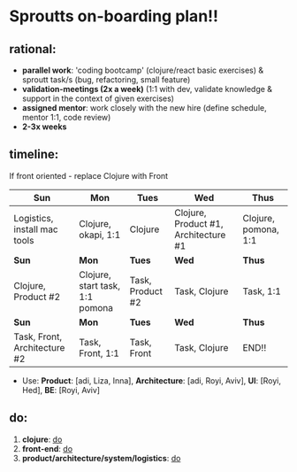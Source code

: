 # Sproutts on-boarding plan!!


## rational:
* **parallel work**: 'coding bootcamp' (clojure/react basic exercises) & sproutt task/s (bug, refactoring, small feature)
* **validation-meetings (2x a week)** (1:1 with dev, validate knowledge & support in the context of given exercises)
* **assigned mentor**: work closely with the new hire (define schedule, mentor 1:1, code review)
* **2-3x weeks**


## timeline:
If front oriented - replace Clojure with Front

| **Sun**                             | **Mon**                                  | **Tues**                | **Wed**                                  | **Thus**                 |
|---------------------------------|--------------------------------------|----------------------|--------------------------------------|----------------------|
| Logistics, install mac tools    | Clojure, okapi, 1:1                  | Clojure              | Clojure, Product #1, Architecture #1 | Clojure, pomona, 1:1 |
| **Sun**                         | **Mon**                              | **Tues**             | **Wed**                              | **Thus**             |
| Clojure, Product #2             | Clojure, start task, 1:1 pomona      | Task, Product #2     | Task, Clojure                        | Task, 1:1            |
| **Sun**                         | **Mon**                              | **Tues**             | **Wed**                              | **Thus**             |
| Task, Front, Architecture #2    | Task, Front, 1:1                     | Task, Front          | Task, Clojure                        | END!!                |

* Use: **Product**: [adi, Liza, Inna], **Architecture**: [adi, Royi, Aviv], **UI**: [Royi, Hed], **BE**: [Royi, Aviv]

## do:
1. **clojure**: [do](clj)
2. **front-end**: [do](front)
3. **product/architecture/system/logistics**: [do](misc)
